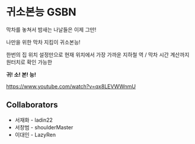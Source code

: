 # 귀소본능 GSBN

막차를 놓쳐서 밤새는 나날들은 이제 그만!<br/>

나만을 위한 막차 지킴이 귀소본능!<br/>

한번의 집 위치 설정만으로 현재 위치에서 가장 가까운 지하철 역 / 막차 시간 계산까지 원터치로 확인 가능한<br/>

**귀! 소! 본! 능!**<br/>

<https://www.youtube.com/watch?v=qx8LEVWWnmU>


## Collaborators

* 서재화 - ladin22
* 서창범 - shoulderMaster
* 이대인 - LazyRen

